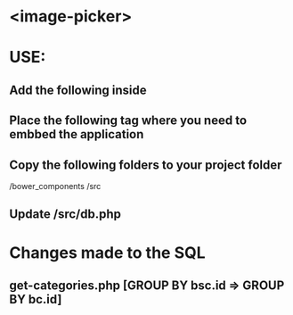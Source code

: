 # \<image-picker\>

# USE:

## Add the following inside <head>

<base href="https://image-picker-dinethh.c9users.io/" />
<script src="/bower_components/webcomponentsjs/webcomponents-lite.js"></script>
<link rel="import" href="/src/image-picker/image-picker.html">

## Place the following tag where you need to embbed the application

<image-picker></image-picker>

## Copy the following folders to your project folder

/bower_components
/src

## Update /src/db.php 

# Changes made to the SQL

## get-categories.php [GROUP BY bsc.id => GROUP BY bc.id]

